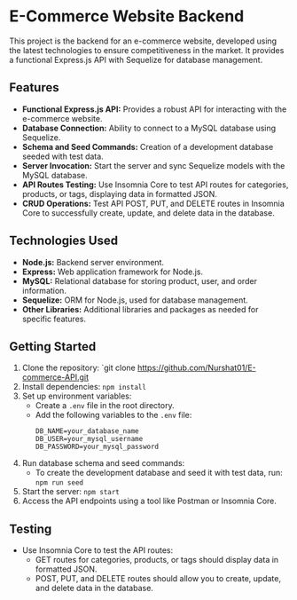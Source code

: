 # E-Commerce Website Backend

This project is the backend for an e-commerce website, developed using the latest technologies to ensure competitiveness in the market. It provides a functional Express.js API with Sequelize for database management.

## Features

- **Functional Express.js API:** Provides a robust API for interacting with the e-commerce website.
- **Database Connection:** Ability to connect to a MySQL database using Sequelize.
- **Schema and Seed Commands:** Creation of a development database seeded with test data.
- **Server Invocation:** Start the server and sync Sequelize models with the MySQL database.
- **API Routes Testing:** Use Insomnia Core to test API routes for categories, products, or tags, displaying data in formatted JSON.
- **CRUD Operations:** Test API POST, PUT, and DELETE routes in Insomnia Core to successfully create, update, and delete data in the database.

## Technologies Used

- **Node.js:** Backend server environment.
- **Express:** Web application framework for Node.js.
- **MySQL:** Relational database for storing product, user, and order information.
- **Sequelize:** ORM for Node.js, used for database management.
- **Other Libraries:** Additional libraries and packages as needed for specific features.

## Getting Started

1. Clone the repository: `git clone https://github.com/Nurshat01/E-commerce-API.git
2. Install dependencies: `npm install`
3. Set up environment variables:
   - Create a `.env` file in the root directory.
   - Add the following variables to the `.env` file:
     ```
     DB_NAME=your_database_name
     DB_USER=your_mysql_username
     DB_PASSWORD=your_mysql_password
     ```
4. Run database schema and seed commands:
   - To create the development database and seed it with test data, run: `npm run seed`
5. Start the server: `npm start`
6. Access the API endpoints using a tool like Postman or Insomnia Core.

## Testing

- Use Insomnia Core to test the API routes:
  - GET routes for categories, products, or tags should display data in formatted JSON.
  - POST, PUT, and DELETE routes should allow you to create, update, and delete data in the database.
